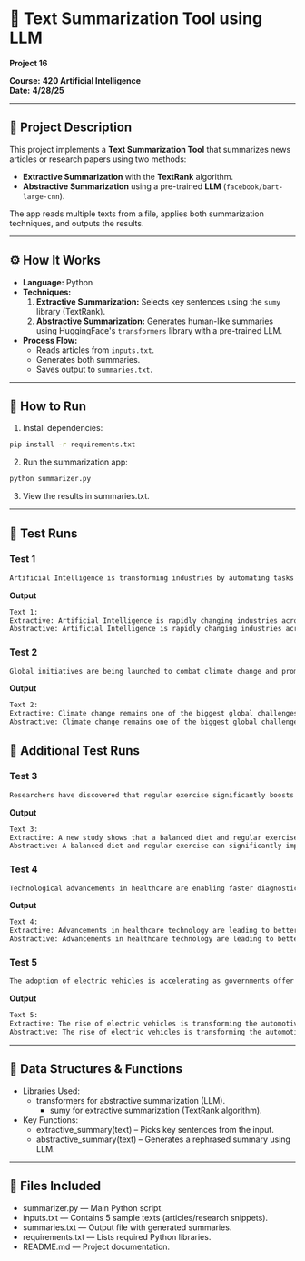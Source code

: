 # 📝 Text Summarization Tool using LLM
**Project 16**

**Course:** **420 Artificial Intelligence**  
**Date:** **4/28/25**

---

## 📖 **Project Description**
This project implements a **Text Summarization Tool** that summarizes news articles or research papers using two methods:
- **Extractive Summarization** with the **TextRank** algorithm.
- **Abstractive Summarization** using a pre-trained **LLM** (`facebook/bart-large-cnn`).

The app reads multiple texts from a file, applies both summarization techniques, and outputs the results.

---

## ⚙️ **How It Works**
- **Language:** Python
- **Techniques:**
  1. **Extractive Summarization:** Selects key sentences using the `sumy` library (TextRank).
  2. **Abstractive Summarization:** Generates human-like summaries using HuggingFace's `transformers` library with a pre-trained LLM.
- **Process Flow:**
   - Reads articles from `inputs.txt`.
   - Generates both summaries.
   - Saves output to `summaries.txt`.

---

## 🚀 **How to Run**
1. Install dependencies:
```bash
pip install -r requirements.txt
```
2. Run the summarization app:
```bash
python summarizer.py
```
3. View the results in summaries.txt.

---

## 🧪 **Test Runs**

### **Test 1**
```bash
Artificial Intelligence is transforming industries by automating tasks and improving decision-making processes.
```

**Output**
```bash
Text 1:
Extractive: Artificial Intelligence is rapidly changing industries across the world. Companies are investing heavily in AI research to stay competitive.
Abstractive: Artificial Intelligence is rapidly changing industries across the world. Companies are investing heavily in AI research to stay competitive. The rise of AI has led to a surge in the number of companies using the technology.
```

### **Test 2**
```bash
Global initiatives are being launched to combat climate change and promote renewable energy sources worldwide.
```

**Output**
```bash
Text 2:
Extractive: Climate change remains one of the biggest global challenges. Governments are working together to reduce carbon emissions and promote green energy.
Abstractive: Climate change remains one of the biggest global challenges. Governments are working together to reduce carbon emissions and promote green energy.

```

## 🔧 Additional Test Runs

### **Test 3**
```bash
Researchers have discovered that regular exercise significantly boosts mental health and cognitive function.
```

**Output**
```bash
Text 3:
Extractive: A new study shows that a balanced diet and regular exercise can significantly improve mental health and productivity.
Abstractive: A balanced diet and regular exercise can significantly improve mental health and productivity. A new study shows that a balanced diet can significantly improved mental health.

```

### **Test 4**
```bash
Technological advancements in healthcare are enabling faster diagnostics and more personalized treatments for patients.
```

**Output**
```bash
Text 4:
Extractive: Advancements in healthcare technology are leading to better patient outcomes and more efficient treatments.
Abstractive: Advancements in healthcare technology are leading to better patient outcomes and more efficient treatments, according to the World Health Organisation.

```

### **Test 5**
```bash
The adoption of electric vehicles is accelerating as governments offer incentives and infrastructure improves.
```

**Output**
```bash
Text 5:
Extractive: The rise of electric vehicles is transforming the automotive industry, with major manufacturers shifting towards sustainable solutions.
Abstractive: The rise of electric vehicles is transforming the automotive industry. Major manufacturers are shifting towards sustainable solutions. Electric vehicles are becoming more and more popular with consumers.
```

---
## 💾 **Data Structures & Functions**
- Libraries Used:
  - transformers for abstractive summarization (LLM).
	- sumy for extractive summarization (TextRank algorithm).
- Key Functions:
	- extractive_summary(text) – Picks key sentences from the input.
	- abstractive_summary(text) – Generates a rephrased summary using LLM.

---

## 📂 **Files Included**
- summarizer.py — Main Python script.
- inputs.txt — Contains 5 sample texts (articles/research snippets).
- summaries.txt — Output file with generated summaries.
- requirements.txt — Lists required Python libraries.
- README.md — Project documentation.
